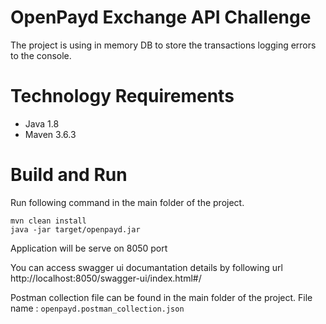 # OpenPayd Exchange API Challenge

The project is using in memory DB to store the transactions logging errors to the console.

# Technology Requirements

- Java 1.8
- Maven 3.6.3

# Build and Run

Run following command in the main folder of the project.
```
mvn clean install
java -jar target/openpayd.jar
```
Application will be serve on 8050 port

You can access swagger ui documantation details by following url
http://localhost:8050/swagger-ui/index.html#/

Postman collection file can be found in the main folder of the project.
File name : `openpayd.postman_collection.json`


